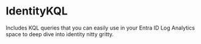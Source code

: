 # IdentityKQL
Includes KQL queries that you can easily use in your Entra ID Log Analytics space to deep dive into identity nitty gritty.
